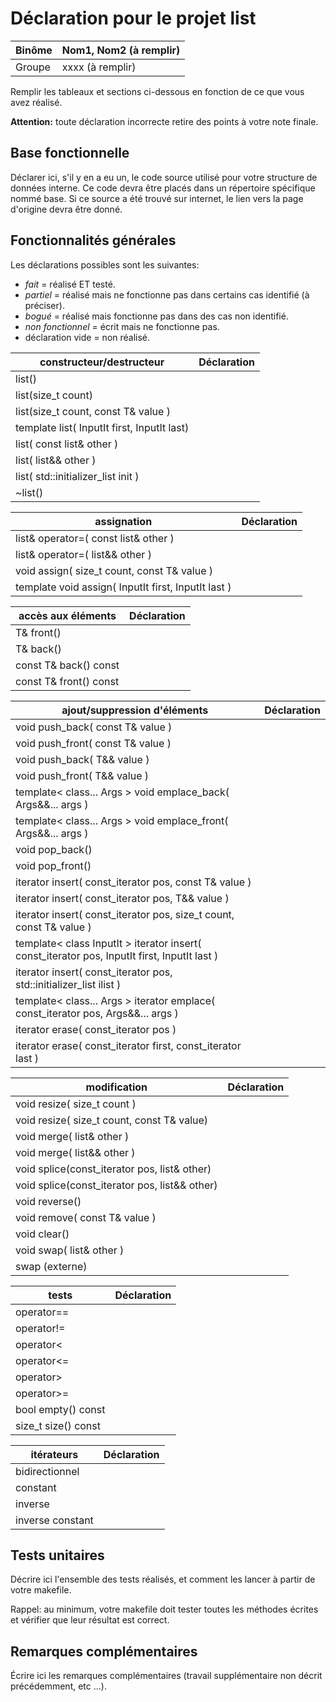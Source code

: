 # Déclaration pour le projet **list**

| Binôme | Nom1, Nom2 (à remplir)
| ---|---
| Groupe | xxxx (à remplir)

Remplir les tableaux et sections ci-dessous en fonction de ce que vous
avez réalisé.

**Attention:** toute déclaration incorrecte retire des points à votre note
finale.

## Base fonctionnelle

Déclarer ici, s'il y en a eu un, le code source utilisé pour votre structure de données interne.
Ce code devra être placés dans un répertoire spécifique nommé base.
Si ce source a été trouvé sur internet, le lien vers la page d'origine devra être donné.

## Fonctionnalités générales

Les déclarations possibles sont les suivantes:
+ *fait* = réalisé ET testé.
+ *partiel* = réalisé mais ne fonctionne pas dans certains cas identifié (à préciser).
+ *bogué* = réalisé mais fonctionne pas dans des cas non identifié.
+ *non fonctionnel* = écrit mais ne fonctionne pas.
+ déclaration vide = non réalisé.

| constructeur/destructeur | Déclaration |
| ---|---|
| list() ||
| list(size_t count) ||
| list(size_t count, const T& value ) ||
| template<typename InputIt > list( InputIt first, InputIt last) ||
| list( const list& other ) ||
| list( list&& other ) ||
| list( std::initializer_list<T> init ) ||
| ~list() ||

| assignation | Déclaration
| ---|---
| list& operator=( const list& other ) ||
| list& operator=( list&& other ) ||
| void assign( size_t count, const T& value ) ||
| template<typename InputIt > void assign( InputIt first, InputIt last ) ||

| accès aux éléments | Déclaration
| ---|---
| T& front() ||
| T& back() ||
| const T& back() const ||
| const T& front() const ||

| ajout/suppression d'éléments | Déclaration
| ---|---
| void push_back( const T& value ) ||
| void push_front( const T& value ) ||
| void push_back( T&& value ) ||
| void push_front( T&& value ) ||
| template< class... Args > void emplace_back( Args&&... args ) ||
| template< class... Args > void emplace_front( Args&&... args ) ||
| void pop_back() ||
| void pop_front() ||
| iterator insert( const_iterator pos, const T& value ) ||
| iterator insert( const_iterator pos, T&& value ) ||
| iterator insert( const_iterator pos, size_t count, const T& value ) ||
| template< class InputIt > iterator insert( const_iterator pos, InputIt first, InputIt last ) ||
| iterator insert( const_iterator pos, std::initializer_list<T> ilist ) ||
| template< class... Args > iterator emplace( const_iterator pos, Args&&... args ) ||
| iterator erase( const_iterator pos ) ||
| iterator erase( const_iterator first, const_iterator last ) ||

| modification | Déclaration
| ---|---
| void resize( size_t count ) ||
| void resize( size_t count, const T& value) ||
| void merge( list& other ) ||
| void merge( list&& other ) ||
| void splice(const_iterator pos, list& other) ||
| void splice(const_iterator pos, list&& other) ||
| void reverse() ||
| void remove( const T& value ) ||
| void clear() ||
| void swap( list& other ) ||
| swap (externe) ||

| tests | Déclaration
| ---|---
| operator== ||
| operator!= ||
| operator< ||
| operator<= ||
| operator> ||
| operator>= ||
| bool empty() const ||
| size_t size() const ||

| itérateurs | Déclaration |
| ---|---
| bidirectionnel | |
| constant | |
| inverse | |
| inverse constant | |

## Tests unitaires

Décrire ici l'ensemble des tests réalisés, et comment
les lancer à partir de votre makefile.

Rappel: au minimum, votre makefile doit tester toutes les méthodes
écrites et vérifier que leur résultat est correct.

## Remarques complémentaires

Écrire ici les remarques complémentaires (travail
  supplémentaire non décrit précédemment, etc ...).
